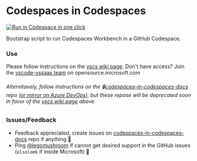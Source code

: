 # Codespaces in Codespaces

[<img title="Run in Codespace in one click" src="https://cdn.jsdelivr.net/gh/bookish-potato/codespaces-in-codespaces@f097ccddfc401ab6b09d233dc47c3efa3f9513f6/images/badge.svg">](https://github.com/features/codespaces)

Bootstrap script to run Codespaces Workbench in a GitHub Codespace.

### Use

Please follow instructions on the [vscs wiki page](https://github.com/microsoft/vssaas-planning/wiki/Codespaces-Workbench-in-a-GitHub-Codespace#use-port-forwarding-service-in-browser). Don't have access? Join the [vscode-vssaas team](https://repos.opensource.microsoft.com/microsoft/teams/vscode-vssaas) on opensource.microsoft.com

###### Alternitavely, follow instructions on the 🔒[codespaces-in-codespaces-docs](https://github.com/bookish-potato/codespaces-in-codespaces-docs) repo ([or mirror on Azure DevOps](https://devdiv.visualstudio.com/DefaultCollection/OnlineServices/_git/codespaces-in-codespaces-docs)), but these repose will be deprecated soon in favor of the [vscs wiki page](https://github.com/microsoft/vssaas-planning/wiki/Codespaces-Workbench-in-a-GitHub-Codespace#use-port-forwarding-service-in-browser) above.

### Issues/Feedback

- Feedback appreciated, create issues on [codespaces-in-codespaces-docs](https://github.com/bookish-potato/codespaces-in-codespaces-docs) repo if anything 🤗
- Ping [@legomushroom](https://github.com/legomushroom) if cannot get desired support in the GitHub issues (`olsolomk` if inside Microsoft) 🏓
